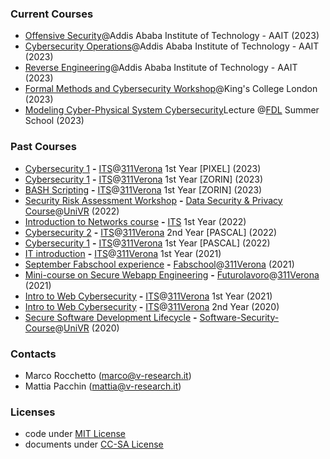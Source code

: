 ### Current Courses
- [Offensive Security](ethiopia/README.md)@Addis Ababa Institute of Technology - AAIT (2023)
- [Cybersecurity Operations](https://drive.google.com/drive/folders/1X3TBGIII7lW8oS9-_BkECt9hfABXKFDN?usp=sharing)@Addis Ababa Institute of Technology - AAIT (2023)
- [Reverse Engineering](https://drive.google.com/drive/folders/1n2uB4XVXlfx5A3KFM7NskwpEBBJ0xI8u?usp=drive_link)@Addis Ababa Institute of Technology - AAIT (2023)
- [Formal Methods and Cybersecurity Workshop](https://drive.google.com/drive/folders/15iUA4H5hKGj3qUq8n_1mxVlQ_UMXrSlz?usp=sharing)@King's College London (2023)
- [Modeling Cyber-Physical System Cybersecurity]()Lecture @[FDL](https://fdl-conference.com/summerschool.html#summerschooldetails) Summer School (2023) 


### Past Courses
- [Cybersecurity 1](cybersecurity_2023/README.md) **-** [ITS](https://www.itslogistica.it/tecnico-superiore-digital-transformation-specialist)@[311Verona](https://311verona.com/) 1st Year [PIXEL] (2023)
- [Cybersecurity 1](cybersecurity_2023/README.md) **-** [ITS](https://www.itslogistica.it/tecnico-superiore-digital-transformation-specialist)@[311Verona](https://311verona.com/) 1st Year [ZORIN] (2023)
- [BASH Scripting](https://github.com/v-research/lastchat) **-** [ITS](https://www.itslogistica.it/tecnico-superiore-digital-transformation-specialist)@[311Verona](https://311verona.com/) 1st Year [ZORIN] (2023)
- [Security Risk Assessment Workshop](secra_univr_2022/V-Research_RiskAssessment_05Dec2022_SHARED.pdf) **-** [Data Security & Privacy Course](https://www.corsi.univr.it/?ent=cs&aa=2022%2F2023&codiceCs=S83&codins=4S009066&discr=&discrCd=&id=955&menu=Studiare&tab=Insegnamenti)@[UniVR](https://www.univr.it) (2022)
- [Introduction to Networks course](network_introduction_2022/readme.md) **-** [ITS](https://www.itslogistica.it/tecnico-superiore-digital-transformation-specialist) 1st Year (2022)
- [Cybersecurity 2](cybersecurity_2022/README-2.md) **-** [ITS](https://www.itslogistica.it/tecnico-superiore-digital-transformation-specialist)@[311Verona](https://311verona.com/) 2nd Year [PASCAL] (2022)
- [Cybersecurity 1](cybersecurity_2022/README.md) **-** [ITS](https://www.itslogistica.it/tecnico-superiore-digital-transformation-specialist)@[311Verona](https://311verona.com/) 1st Year [PASCAL] (2022)
- [IT introduction](./IT_introduction_2021) **-** [ITS](https://www.itslogistica.it/tecnico-superiore-digital-transformation-specialist)@[311Verona](https://311verona.com/) 1st Year (2021)
- [September Fabschool experience](./internships/green_office.md) **-** [Fabschool](https://www.fabschool.it/)@[311Verona](https://311verona.com/) (2021)
- [Mini-course on Secure Webapp Engineering](./futurolavoro_311Verona_2021) **-** [Futurolavoro](https://sites.google.com/view/futurolavoro/corsi-in-partenza/web-app-penetration-testing?authuser=0&fbclid=IwAR1ruLxNOAcHos-4_FPebpB96R0mZMVhnAISkohkOLM9G6T3300PcBbUfb8)@[311Verona](https://311verona.com/) (2021)
- [Intro to Web Cybersecurity](./first_year_2021) **-** [ITS](https://www.itslogistica.it/tecnico-superiore-digital-transformation-specialist)@[311Verona](https://311verona.com/) 1st Year (2021)
- [Intro to Web Cybersecurity](./second_year_2020) **-** [ITS](https://www.itslogistica.it/tecnico-superiore-digital-transformation-specialist)@[311Verona](https://311verona.com/) 2nd Year (2020)
- [Secure Software Development Lifecycle](./univr/lecture_univr_10Nov2020.pdf) **-** [Software-Security-Course](https://www.di.univr.it/?ent=oi&aa=2020%2F2021&codiceCs=S71&codins=4S003736&cs=417&discr=&discrCd=)@[UniVR](https://www.univr.it) (2020)

### Contacts
- Marco Rocchetto (marco@v-research.it)
- Mattia Pacchin (mattia@v-research.it)

### Licenses
- code under [MIT License](./LICENSE-code.txt)
- documents under [CC-SA License](./LICENSE-docs.txt)
